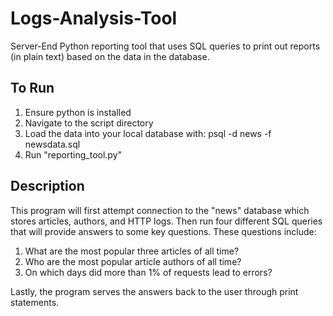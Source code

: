Logs-Analysis-Tool
==================
Server-End Python reporting tool that uses SQL queries to print out reports (in plain text) based on the data in the database.


To Run
------

1. Ensure python is installed
2. Navigate to the script directory
3. Load the data into your local database with:  psql -d news -f newsdata.sql
4. Run "reporting_tool.py"


Description
-------------

This program will first attempt connection to the "news" database which stores articles, authors, and HTTP logs. Then run four different SQL queries that will provide answers to some key questions. These questions include:

1. What are the most popular three articles of all time?
2. Who are the most popular article authors of all time?
3. On which days did more than 1% of requests lead to errors?

Lastly, the program serves the answers back to the user through print statements.


